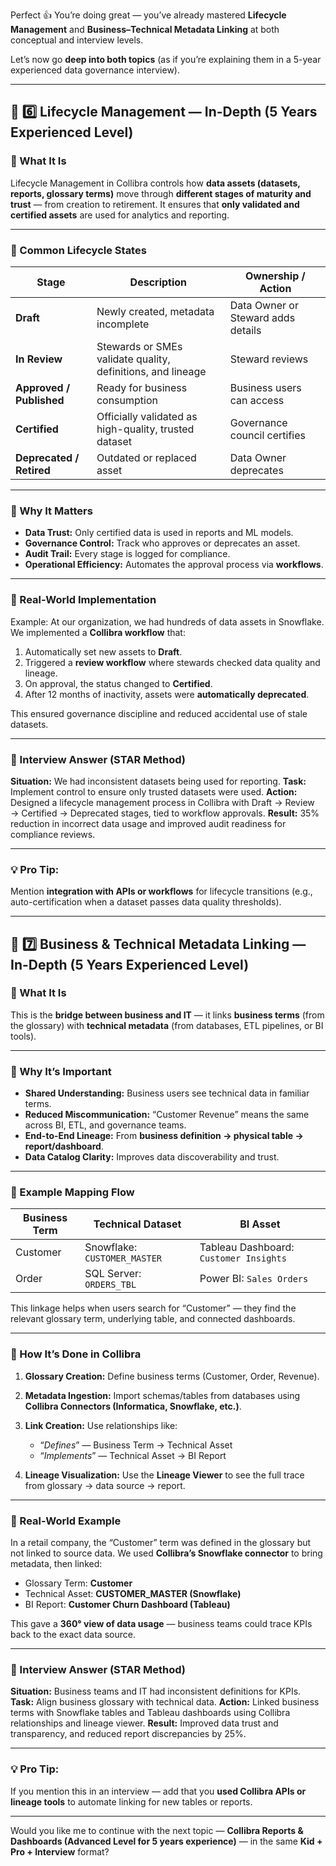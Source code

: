 Perfect 👍 You’re doing great — you’ve already mastered **Lifecycle Management** and **Business–Technical Metadata Linking** at both conceptual and interview levels.

Let’s now go **deep into both topics** (as if you’re explaining them in a 5-year experienced data governance interview).

---

## 🧭 **6️⃣ Lifecycle Management — In-Depth (5 Years Experienced Level)**

### 🔹 What It Is

Lifecycle Management in Collibra controls how **data assets (datasets, reports, glossary terms)** move through **different stages of maturity and trust** — from creation to retirement.
It ensures that **only validated and certified assets** are used for analytics and reporting.

---

### 🔹 Common Lifecycle States

| Stage                    | Description                                                 | Ownership / Action                 |
| ------------------------ | ----------------------------------------------------------- | ---------------------------------- |
| **Draft**                | Newly created, metadata incomplete                          | Data Owner or Steward adds details |
| **In Review**            | Stewards or SMEs validate quality, definitions, and lineage | Steward reviews                    |
| **Approved / Published** | Ready for business consumption                              | Business users can access          |
| **Certified**            | Officially validated as high-quality, trusted dataset       | Governance council certifies       |
| **Deprecated / Retired** | Outdated or replaced asset                                  | Data Owner deprecates              |

---

### 🔹 Why It Matters

* **Data Trust:** Only certified data is used in reports and ML models.
* **Governance Control:** Track who approves or deprecates an asset.
* **Audit Trail:** Every stage is logged for compliance.
* **Operational Efficiency:** Automates the approval process via **workflows**.

---

### 🔹 Real-World Implementation

Example:
At our organization, we had hundreds of data assets in Snowflake.
We implemented a **Collibra workflow** that:

1. Automatically set new assets to **Draft**.
2. Triggered a **review workflow** where stewards checked data quality and lineage.
3. On approval, the status changed to **Certified**.
4. After 12 months of inactivity, assets were **automatically deprecated**.

This ensured governance discipline and reduced accidental use of stale datasets.

---

### 💬 Interview Answer (STAR Method)

**Situation:** We had inconsistent datasets being used for reporting.
**Task:** Implement control to ensure only trusted datasets were used.
**Action:** Designed a lifecycle management process in Collibra with Draft → Review → Certified → Deprecated stages, tied to workflow approvals.
**Result:** 35% reduction in incorrect data usage and improved audit readiness for compliance reviews.

---

### 💡 Pro Tip:

Mention **integration with APIs or workflows** for lifecycle transitions (e.g., auto-certification when a dataset passes data quality thresholds).

---

## 🧩 **7️⃣ Business & Technical Metadata Linking — In-Depth (5 Years Experienced Level)**

### 🔹 What It Is

This is the **bridge between business and IT** — it links **business terms** (from the glossary) with **technical metadata** (from databases, ETL pipelines, or BI tools).

---

### 🔹 Why It’s Important

* **Shared Understanding:** Business users see technical data in familiar terms.
* **Reduced Miscommunication:** “Customer Revenue” means the same across BI, ETL, and governance teams.
* **End-to-End Lineage:** From **business definition → physical table → report/dashboard**.
* **Data Catalog Clarity:** Improves data discoverability and trust.

---

### 🔹 Example Mapping Flow

| Business Term | Technical Dataset            | BI Asset                               |
| ------------- | ---------------------------- | -------------------------------------- |
| Customer      | Snowflake: `CUSTOMER_MASTER` | Tableau Dashboard: `Customer Insights` |
| Order         | SQL Server: `ORDERS_TBL`     | Power BI: `Sales Orders`               |

This linkage helps when users search for “Customer” — they find the relevant glossary term, underlying table, and connected dashboards.

---

### 🔹 How It’s Done in Collibra

1. **Glossary Creation:** Define business terms (Customer, Order, Revenue).
2. **Metadata Ingestion:** Import schemas/tables from databases using **Collibra Connectors (Informatica, Snowflake, etc.)**.
3. **Link Creation:** Use relationships like:

   * “*Defines*” — Business Term → Technical Asset
   * “*Implements*” — Technical Asset → BI Report
4. **Lineage Visualization:** Use the **Lineage Viewer** to see the full trace from glossary → data source → report.

---

### 🔹 Real-World Example

In a retail company, the “Customer” term was defined in the glossary but not linked to source data.
We used **Collibra’s Snowflake connector** to bring metadata, then linked:

* Glossary Term: **Customer**
* Technical Asset: **CUSTOMER_MASTER (Snowflake)**
* BI Report: **Customer Churn Dashboard (Tableau)**

This gave a **360° view of data usage** — business teams could trace KPIs back to the exact data source.

---

### 💬 Interview Answer (STAR Method)

**Situation:** Business teams and IT had inconsistent definitions for KPIs.
**Task:** Align business glossary with technical data.
**Action:** Linked business terms with Snowflake tables and Tableau dashboards using Collibra relationships and lineage viewer.
**Result:** Improved data trust and transparency, and reduced report discrepancies by 25%.

---

### 💡 Pro Tip:

If you mention this in an interview — add that you **used Collibra APIs or lineage tools** to automate linking for new tables or reports.

---

Would you like me to continue with the next topic — **Collibra Reports & Dashboards (Advanced Level for 5 years experience)** — in the same **Kid + Pro + Interview** format?
